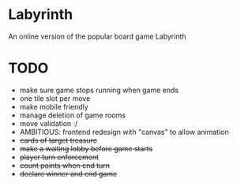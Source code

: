 # Labyrinth
An online version of the popular board game Labyrinth

# TODO
- make sure game stops running when game ends
- one tile slot per move
- make mobile friendly
- manage deletion of game rooms
- move validation :/
- AMBITIOUS: frontend redesign with "canvas" to allow animation
- ~~cards of target treasure~~
- ~~make a waiting lobby before game starts~~
- ~~player turn enforcement~~
- ~~count points when end turn~~ 
- ~~declare winner and end game~~